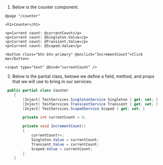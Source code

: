 1. Below is the counter component.
```razor
@page "/counter"

<h1>Counter</h1>

<p>Current count: @currentCount</p>
<p>Current count: @Singleton.Value</p>
<p>Current count: @Transient.Value</p>
<p>Current count: @Scoped.Value</p>

<button class="btn btn-primary" @onclick="IncrementCount">Click me</button>

<input type="text" @bind="currentCount" />
```
2. Below is the partial class, belowe we define a field, method, and props that we will use to bring in our services.
```cs
 public partial class Counter
    {
        [Inject] TestServices.SingletonService Singleton { get; set; }
        [Inject] TestServices.TransientService Transient { get; set; }
        [Inject] TestServices.ScopedService Scoped { get; set; }

        private int currentCount = 0;

        private void IncrementCount()
        {
            currentCount++;
            Singleton.Value = currentCount;
            Transient.Value = currentCount;
            Scoped.Value = currentCount;
        }
    }
```
